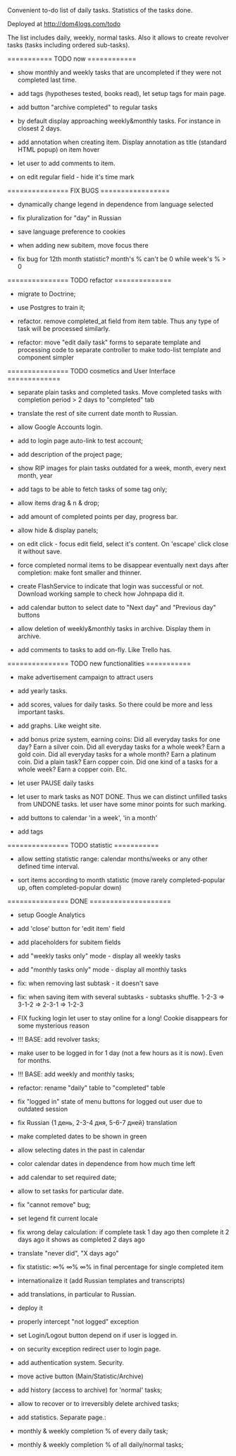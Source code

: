 Convenient to-do list of daily tasks.
Statistics of the tasks done.

Deployed at http://dom4logs.com/todo

The list includes daily, weekly, normal tasks.
Also it allows to create revolver tasks (tasks including ordered sub-tasks).

=========== TODO now ============

- show monthly and weekly tasks that are uncompleted 
if they were not completed last time.

- add tags (hypotheses tested, books read), let setup tags for main page.

- add button "archive completed" to regular tasks

- by default display approaching weekly&monthly tasks. For instance in closest 2 days.

- add annotation when creating item. Display annotation 
as title (standard HTML popup) on item hover

- let user to add comments to item.

- on edit regular field - hide it's time mark

=============== FIX BUGS =================

- dynamically change legend in dependence from language selected

- fix pluralization for "day" in Russian

- save language preference to cookies

- when adding new subitem, move focus there

- fix bug for 12th month statistic? month's % can't be 0 while week's % > 0

=============== TODO refactor ==============

- migrate to Doctrine;

- use Postgres to train it;

- refactor. remove completed_at field from item table.
Thus any type of task will be processed similarly.

- refactor: move "edit daily task" forms to separate template and processing code to separate controller
to make todo-list template and component simpler

=============== TODO cosmetics and User Interface =============

- separate plain tasks and completed tasks. 
Move completed tasks with completion period > 2 days to "completed" tab

- translate the rest of site current date month to Russian.

- allow Google Accounts login.



- add to login page auto-link to test account;

- add description of the project page;

- show RIP images for plain tasks outdated for a week, month, every next month, year

- add tags to be able to fetch tasks of some tag only;

- allow items drag & n & drop;

- add amount of completed points per day, progress bar.

- allow hide & display panels;

- on edit click - focus edit field, select it's content. On 'escape' click close it without save.

- force completed normal items to be disappear eventually next days after completion:
make font smaller and thinner.

- create FlashService to indicate that login was successful or not. 
Download working sample to check how Johnpapa did it.

- add calendar button to select date to "Next day" and "Previous day" buttons

- allow deletion of weekly&monthly tasks in archive. Display them in archive.

- add comments to tasks to add on-fly. Like Trello has.

=============== TODO new functionalities ===========

- make advertisement campaign to attract users

- add yearly tasks.

- add scores, values for daily tasks. So there could be more and less important tasks.

- add graphs. Like weight site.

- add bonus prize system, earning coins:
Did all everyday tasks for one day? Earn a silver coin.
Did all everyday tasks for a whole week? Earn a gold coin.
Did all everyday tasks for a whole month? Earn a platinum coin.
Did a plain task? Earn copper coin.
Did one kind of a tasks for a whole week? Earn a copper coin.
Etc.

- let user PAUSE daily tasks

- let user to mark tasks as NOT DONE. Thus we can distinct unfilled tasks from UNDONE tasks.
let user have some minor points for such marking.

- add buttons to calendar 'in a week', 'in a month'

- add tags

=============== TODO statistic ===========

- allow setting statistic range: calendar months/weeks or any other defined time interval.

- sort items according to month statistic (move rarely completed-popular up, often completed-popular down)

=============== DONE ====================

- setup Google Analytics

- add 'close' button for 'edit item' field

- add placeholders for subitem fields

- add "weekly tasks only" mode - display all weekly tasks

- add "monthly tasks only" mode - display all monthly tasks

- fix: when removing last subtask - it doesn't save

- fix: when saving item with several subtasks - subtasks shuffle. 1-2-3 => 3-1-2 => 2-3-1 => 1-2-3

- FIX fucking login let user to stay online for a long! Cookie disappears for some mysterious reason

- !!! BASE: add revolver tasks;

- make user to be logged in for 1 day (not a few hours as it is now). Even for months.

- !!! BASE: add weekly and monthly tasks;

- refactor: rename "daily" table to "completed" table

- fix "logged in" state of menu buttons for logged out user due to outdated session

- fix Russian {1 день, 2-3-4 дня, 5-6-7 дней} translation
- make completed dates to be shown in green
- allow selecting dates in the past in calendar

- color calendar dates in dependence from how much time left

- add calendar to set required date;

- allow to set tasks for particular date.

- fix "cannot remove" bug;

- set legend fit current locale

- fix wrong delay calculation: if complete task 1 day ago then complete it 2 days ago it shows as completed 2 days ago

- translate "never did", "X days ago"

- fix statistic:  ∞% ∞% ∞%  in final percentage for single completed item

- internationalize it (add Russian templates and transcripts)
- add translations, in particular to Russian.
- deploy it
- properly intercept "not logged" exception
- set Login/Logout button depend on if user is logged in.
- on security exception redirect user to login page.

- add authentication system. Security.
- move active button (Main/Statistic/Archive)
- add history (access to archive) for 'normal' tasks;
- allow to recover or to irreversibly delete archived tasks;

- add statistics. Separate page.:
- monthly & weekly completion % of every daily task;
- monthly & weekly completion % of all daily/normal tasks;
